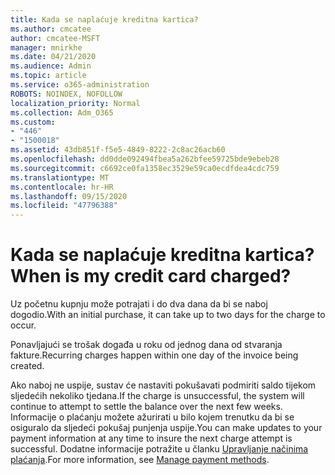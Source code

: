 ```yaml
---
title: Kada se naplaćuje kreditna kartica?
ms.author: cmcatee
author: cmcatee-MSFT
manager: mnirkhe
ms.date: 04/21/2020
ms.audience: Admin
ms.topic: article
ms.service: o365-administration
ROBOTS: NOINDEX, NOFOLLOW
localization_priority: Normal
ms.collection: Adm_O365
ms.custom:
- "446"
- "1500018"
ms.assetid: 43db851f-f5e5-4849-8222-2c8ac26acb60
ms.openlocfilehash: dd0dde092494fbea5a262bfee59725bde9ebeb28
ms.sourcegitcommit: c6692ce0fa1358ec3529e59ca0ecdfdea4cdc759
ms.translationtype: MT
ms.contentlocale: hr-HR
ms.lasthandoff: 09/15/2020
ms.locfileid: "47796388"
---
```

# <a name="when-is-my-credit-card-charged"></a><span data-ttu-id="acd98-102">Kada se naplaćuje kreditna kartica?</span><span class="sxs-lookup"><span data-stu-id="acd98-102">When is my credit card charged?</span></span>

<span data-ttu-id="acd98-103">Uz početnu kupnju može potrajati i do dva dana da bi se naboj dogodio.</span><span class="sxs-lookup"><span data-stu-id="acd98-103">With an initial purchase, it can take up to two days for the charge to occur.</span></span>
  
<span data-ttu-id="acd98-104">Ponavljajući se trošak događa u roku od jednog dana od stvaranja fakture.</span><span class="sxs-lookup"><span data-stu-id="acd98-104">Recurring charges happen within one day of the invoice being created.</span></span>
  
<span data-ttu-id="acd98-105">Ako naboj ne uspije, sustav će nastaviti pokušavati podmiriti saldo tijekom sljedećih nekoliko tjedana.</span><span class="sxs-lookup"><span data-stu-id="acd98-105">If the charge is unsuccessful, the system will continue to attempt to settle the balance over the next few weeks.</span></span> <span data-ttu-id="acd98-106">Informacije o plaćanju možete ažurirati u bilo kojem trenutku da bi se osiguralo da sljedeći pokušaj punjenja uspije.</span><span class="sxs-lookup"><span data-stu-id="acd98-106">You can make updates to your payment information at any time to insure the next charge attempt is successful.</span></span> <span data-ttu-id="acd98-107">Dodatne informacije potražite u članku [Upravljanje načinima plaćanja](https://docs.microsoft.com/microsoft-365/commerce/billing-and-payments/manage-payment-methods).</span><span class="sxs-lookup"><span data-stu-id="acd98-107">For more information, see [Manage payment methods](https://docs.microsoft.com/microsoft-365/commerce/billing-and-payments/manage-payment-methods).</span></span>